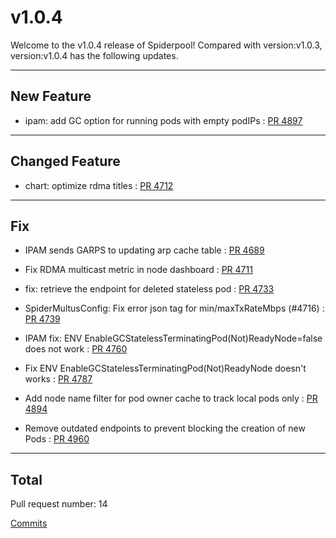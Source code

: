 
# v1.0.4
Welcome to the v1.0.4 release of Spiderpool!
Compared with version:v1.0.3, version:v1.0.4 has the following updates.

***

## New Feature

* ipam: add GC option for running pods with empty podIPs : [PR 4897](https://github.com/spidernet-io/spiderpool/pull/4897)



***

## Changed Feature

* chart: optimize rdma titles : [PR 4712](https://github.com/spidernet-io/spiderpool/pull/4712)



***

## Fix

* IPAM sends GARPS to updating arp cache table : [PR 4689](https://github.com/spidernet-io/spiderpool/pull/4689)

* Fix RDMA multicast metric in node dashboard : [PR 4711](https://github.com/spidernet-io/spiderpool/pull/4711)

* fix: retrieve the endpoint for deleted stateless pod : [PR 4733](https://github.com/spidernet-io/spiderpool/pull/4733)

* SpiderMultusConfig: Fix error json tag for min/maxTxRateMbps (#4716) : [PR 4739](https://github.com/spidernet-io/spiderpool/pull/4739)

* IPAM fix: ENV EnableGCStatelessTerminatingPod(Not)ReadyNode=false does not work : [PR 4760](https://github.com/spidernet-io/spiderpool/pull/4760)

* Fix ENV EnableGCStatelessTerminatingPod(Not)ReadyNode doesn't works : [PR 4787](https://github.com/spidernet-io/spiderpool/pull/4787)

* Add node name filter for pod owner cache to track local pods only : [PR 4894](https://github.com/spidernet-io/spiderpool/pull/4894)

* Remove outdated endpoints to prevent blocking the creation of new Pods : [PR 4960](https://github.com/spidernet-io/spiderpool/pull/4960)



***

## Total 

Pull request number: 14

[ Commits ](https://github.com/spidernet-io/spiderpool/compare/v1.0.3...v1.0.4)
